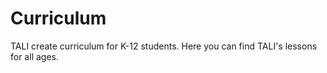 # Curriculum
TALI create curriculum for K-12 students. Here you can find TALI's lessons for all ages.
